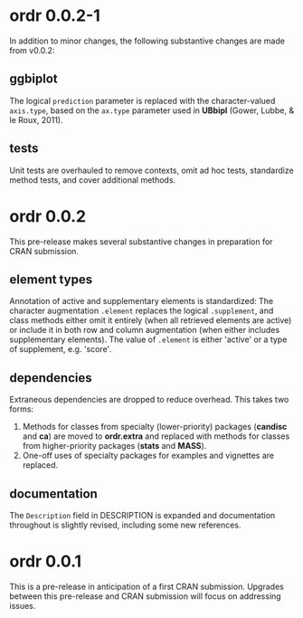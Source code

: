 # ordr 0.0.2-1

In addition to minor changes, the following substantive changes are made from v0.0.2:

## ggbiplot

The logical `prediction` parameter is replaced with the character-valued `axis.type`, based on the `ax.type` parameter used in **UBbipl** (Gower, Lubbe, & le Roux, 2011).

## tests

Unit tests are overhauled to remove contexts, omit ad hoc tests, standardize method tests, and cover additional methods.

# ordr 0.0.2

This pre-release makes several substantive changes in preparation for CRAN submission.

## element types

Annotation of active and supplementary elements is standardized: The character augmentation `.element` replaces the logical `.supplement`, and class methods either omit it entirely (when all retrieved elements are active) or include it in both row and column augmentation (when either includes supplementary elements). The value of `.element` is either 'active' or a type of supplement, e.g. 'score'.

## dependencies

Extraneous dependencies are dropped to reduce overhead. This takes two forms:

1. Methods for classes from specialty (lower-priority) packages (**candisc** and **ca**) are moved to **ordr.extra** and replaced with methods for classes from higher-priority packages (**stats** and **MASS**).
2. One-off uses of specialty packages for examples and vignettes are replaced.

## documentation

The `Description` field in DESCRIPTION is expanded and documentation throughout is slightly revised, including some new references.

# ordr 0.0.1

This is a pre-release in anticipation of a first CRAN submission.
Upgrades between this pre-release and CRAN submission will focus on addressing issues.
